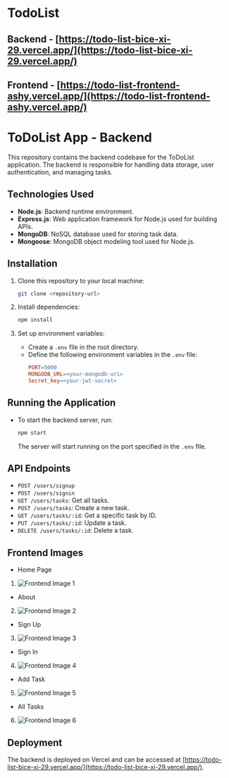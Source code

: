 # TodoList
## Backend - [https://todo-list-bice-xi-29.vercel.app/](https://todo-list-bice-xi-29.vercel.app/)
## Frontend - [https://todo-list-frontend-ashy.vercel.app/](https://todo-list-frontend-ashy.vercel.app/)

# ToDoList App - Backend

This repository contains the backend codebase for the ToDoList application. The backend is responsible for handling data storage, user authentication, and managing tasks.

## Technologies Used
- **Node.js**: Backend runtime environment.
- **Express.js**: Web application framework for Node.js used for building APIs.
- **MongoDB**: NoSQL database used for storing task data.
- **Mongoose**: MongoDB object modeling tool used for Node.js.

## Installation
1. Clone this repository to your local machine:
    ```bash
    git clone <repository-url>
    ```

2. Install dependencies:
    ```bash
    npm install
    ```

3. Set up environment variables:
   - Create a `.env` file in the root directory.
   - Define the following environment variables in the `.env` file:
     ```makefile
     PORT=5000
     MONGODB_URL=<your-mongodb-uri>
     Secret_key=<your-jwt-secret>
     ```

## Running the Application
- To start the backend server, run:
    ```bash
    npm start
    ```
  The server will start running on the port specified in the `.env` file.

## API Endpoints
- `POST /users/signup`
- `POST /users/signin`
- `GET /users/tasks`: Get all tasks.
- `POST /users/tasks`: Create a new task.
- `GET /users/tasks/:id`: Get a specific task by ID.
- `PUT /users/tasks/:id`: Update a task.
- `DELETE /users/tasks/:id`: Delete a task.

## Frontend Images
- Home Page
1. ![Frontend Image 1](https://github.com/Poorvi0807/TodoList/assets/142826656/9e786074-a159-441f-9732-03ae23c53165)
- About
2. ![Frontend Image 2](https://github.com/Poorvi0807/TodoList/assets/142826656/73778fd8-5e3f-410b-b2d6-964a705530cc)
- Sign Up
3. ![Frontend Image 3](https://github.com/Poorvi0807/TodoList/assets/142826656/5e62d67a-5eff-452c-80c2-5deca5c5973d)
- Sign In
4. ![Frontend Image 4](https://github.com/Poorvi0807/TodoList/assets/142826656/c0380b87-3b50-4a76-a91d-50a85bcf4641)
- Add Task
5. ![Frontend Image 5](https://github.com/Poorvi0807/TodoList/assets/142826656/4e39c963-d7c3-4196-ac2e-ff6cc40723f2)
- All Tasks
6. ![Frontend Image 6](https://github.com/Poorvi0807/TodoList/assets/142826656/96aa292f-a464-4e03-b0bb-814e5b0e4373)

## Deployment
The backend is deployed on Vercel and can be accessed at [https://todo-list-bice-xi-29.vercel.app/](https://todo-list-bice-xi-29.vercel.app/).
